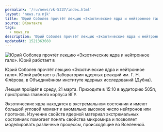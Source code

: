 ```yaml
---
permalink: '/ru/news/vk-5237/index.html'
layout: 'news.ru.njk'
title: 'Юрий Соболев прочтёт лекцию «Экзотические ядра и нейтронное гало».'
source: ВКонтакте
tags:
  - news_ru
description: 'Юрий Соболев прочтёт лекцию «Экзотические ядра и нейтронное гало».'
updatedAt: 1521363660
---
```

![Юрий Соболев прочтёт лекцию «Экзотические ядра и нейтронное гало». Юрий работает в](https://sun9-44.userapi.com/impf/c840227/v840227906/876a2/qMAKkT-jI8k.jpg?size=1024x768&quality=96&proxy=1&sign=5bb1894794ec9872ce0830048c4e9a6c&c_uniq_tag=ZVZWwGMg0GkiQNSVr5sHPRWCijMaYgzLBxY9TGnABQk&type=album)

Юрий Соболев прочтёт лекцию «Экзотические ядра и нейтронное гало». Юрий работает в Лаборатории ядерных реакций им. Г. Н. Флёрова, в Объединённом институте ядерных исследований (Дубна).

Лекция пройдёт в среду, 21 марта. Приходите в 15:10 в аудиторию 505п, пристройка главного корпуса ВГУ.

Экзотические ядра находятся в экстремальном состоянии и имеют большой угловой момент и аномально высокое число нейтронов или протонов. Изучение свойств ядерной материал экстремальных состояниях помогает понять свойства микромира и позволяет моделировать различные процессы, происходящие во Вселенной.
